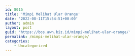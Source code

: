 ```yaml
---
id: 8015
title: 'Mimpi Melihat Ular Orange'
date: '2022-08-11T15:54:51+00:00'
author: admin
layout: post
guid: 'https://bos.awn.biz.id/mimpi-melihat-ular-orange/'
permalink: /mimpi-melihat-ular-orange/
categories:
    - Uncategorized
---
```


